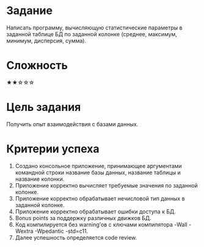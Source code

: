# Задание
Написать программу, вычисляющую статистические параметры в заданной таблице БД по заданной колонке (среднее, максимум, минимум, дисперсия, сумма).

# Сложность
★★☆☆☆

# Цель задания
Получить опыт взаимодействия с базами данных.

# Критерии успеха
1. Создано консольное приложение, принимающее аргументами командной строки название базы данных, название таблицы и название колонки.
2. Приложение корректно вычисляет требуемые значения по заданной колонке.
3. Приложение корректно обрабатывает нечисловой тип данных в заданной колонке.
4. Приложение корректно обрабатывает ошибки доступа к БД.
5. Bonus points за поддержку различных движков БД.
6. Код компилируется без warning’ов с ключами компилятора -Wall -Wextra -Wpedantic -std=c11.
7. Далее успешность определяется code review.
